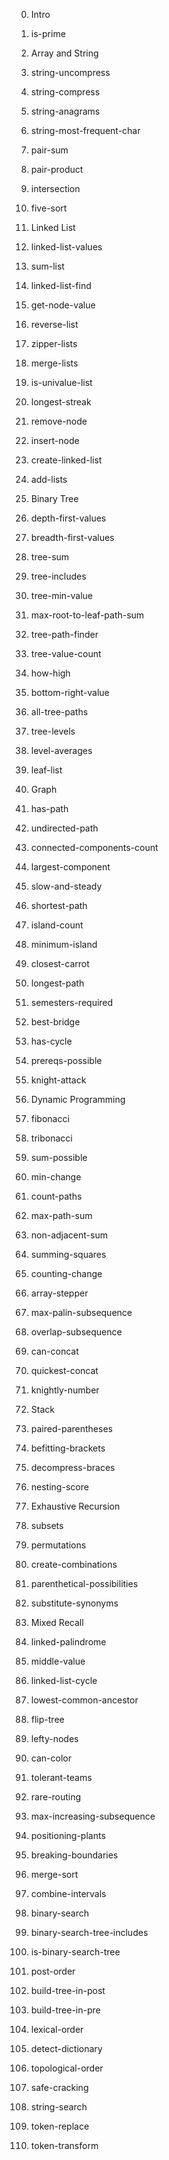 0. Intro
  1. is-prime

1. Array and String
  1. string-uncompress
  2. string-compress
  3. string-anagrams
  4. string-most-frequent-char
  5. pair-sum
  6. pair-product
  7. intersection
  8. five-sort

2. Linked List
  1. linked-list-values
  2. sum-list
  3. linked-list-find
  4. get-node-value
  5. reverse-list
  6. zipper-lists
  7. merge-lists
  8. is-univalue-list
  9. longest-streak
  10. remove-node
  11. insert-node
  12. create-linked-list
  13. add-lists

3. Binary Tree
  1. depth-first-values
  2. breadth-first-values
  3. tree-sum
  4. tree-includes
  5. tree-min-value
  6. max-root-to-leaf-path-sum
  7. tree-path-finder
  8. tree-value-count
  9. how-high
  10. bottom-right-value
  11. all-tree-paths
  12. tree-levels
  13. level-averages
  14. leaf-list

4. Graph
  1. has-path
  2. undirected-path
  3. connected-components-count
  4. largest-component
  5. slow-and-steady
  6. shortest-path
  7. island-count
  8. minimum-island
  9. closest-carrot
  10. longest-path
  11. semesters-required
  12. best-bridge
  13. has-cycle
  14. prereqs-possible
  15. knight-attack

5. Dynamic Programming
  1. fibonacci
  2. tribonacci
  3. sum-possible
  4. min-change
  5. count-paths
  6. max-path-sum 
  7. non-adjacent-sum
  8. summing-squares
  9. counting-change
  10. array-stepper
  11. max-palin-subsequence
  12. overlap-subsequence
  13. can-concat
  14. quickest-concat
  15. knightly-number

6. Stack
  1. paired-parentheses
  2. befitting-brackets
  3. decompress-braces
  4. nesting-score
  
7. Exhaustive Recursion
  1. subsets
  2. permutations
  3. create-combinations
  4. parenthetical-possibilities
  5. substitute-synonyms

8. Mixed Recall
  1. linked-palindrome
  2. middle-value
  3. linked-list-cycle
  4. lowest-common-ancestor
  5. flip-tree
  6. lefty-nodes
  7. can-color
  8. tolerant-teams
  9. rare-routing
  10. max-increasing-subsequence
  11. positioning-plants
  12. breaking-boundaries
  13. merge-sort
  14. combine-intervals
  15. binary-search
  16. binary-search-tree-includes
  17. is-binary-search-tree
  18. post-order
  19. build-tree-in-post
  20. build-tree-in-pre
  21. lexical-order
  22. detect-dictionary
  23. topological-order
  24. safe-cracking
  25. string-search
  26. token-replace
  27. token-transform

